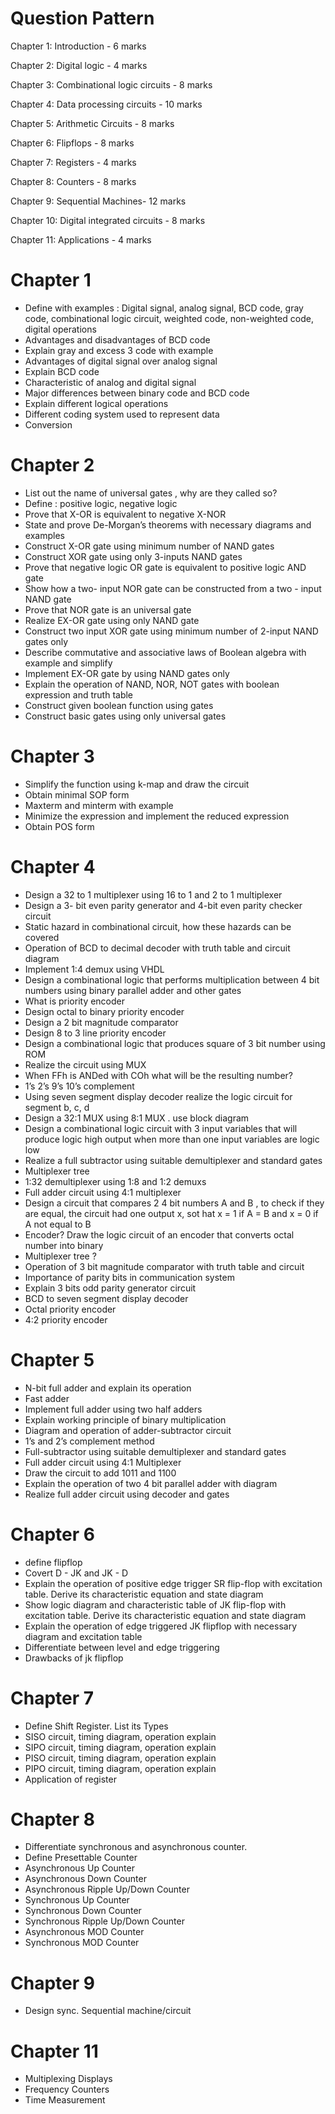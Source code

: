 # Question Pattern
Chapter 1: Introduction - 6 marks

Chapter 2: Digital logic - 4 marks

Chapter 3: Combinational logic circuits - 8 marks

Chapter 4: Data processing circuits - 10 marks

Chapter 5: Arithmetic Circuits - 8 marks

Chapter 6: Flipflops - 8 marks

Chapter 7: Registers - 4 marks

Chapter 8: Counters - 8 marks

Chapter 9: Sequential Machines- 12 marks

Chapter 10: Digital integrated circuits - 8 marks

Chapter 11: Applications - 4 marks



# Chapter 1 
* Define with examples : Digital signal, analog signal, BCD code, gray code, combinational logic circuit, weighted code, non-weighted code, digital operations
* Advantages and disadvantages of BCD code
* Explain gray and excess 3 code with example
* Advantages of digital signal over analog signal
* Explain BCD code
* Characteristic of analog and digital signal 
* Major differences between binary code and BCD code
* Explain different logical operations
* Different coding system used to represent data
* Conversion 


# Chapter 2
* List out the name of universal gates , why are they called so?
* Define : positive logic, negative logic
* Prove that X-OR is equivalent to negative X-NOR
* State and prove De-Morgan’s theorems with necessary diagrams and examples
* Construct X-OR gate using minimum number of NAND gates
* Construct XOR gate using only 3-inputs NAND gates
* Prove that negative logic OR gate is equivalent to positive logic AND gate
* Show how a two- input NOR gate can be constructed from a two - input NAND gate
* Prove that NOR gate is an universal gate
* Realize EX-OR gate using only NAND gate
* Construct two input XOR gate using minimum number of 2-input NAND gates only
* Describe commutative and associative laws of Boolean algebra with example and simplify 
* Implement  EX-OR gate by using NAND gates only
* Explain the operation of NAND, NOR, NOT gates with boolean expression and truth table
* Construct given boolean function using gates
* Construct basic gates using only universal gates

# Chapter 3
* Simplify the function using k-map and draw the circuit
* Obtain minimal SOP form
* Maxterm and minterm with example
* Minimize the expression and implement the reduced expression 
* Obtain POS form

# Chapter 4
* Design a 32 to 1 multiplexer using 16 to 1 and 2 to 1 multiplexer 
* Design a 3- bit even parity generator and 4-bit even parity checker circuit
* Static hazard in combinational circuit, how these hazards can be covered
* Operation of BCD to decimal decoder with truth table and circuit diagram
* Implement 1:4 demux using VHDL
* Design a combinational logic that performs multiplication between 4 bit numbers using binary parallel adder and other gates
* What is priority encoder
* Design octal to binary priority encoder
* Design a 2 bit magnitude comparator
* Design 8 to 3 line priority encoder
* Design a combinational logic that produces square of 3 bit number using ROM
* Realize the circuit using MUX
* When FFh is ANDed with COh what will be the resulting number?
* 1’s 2’s 9’s 10’s complement 
* Using seven segment display decoder realize the logic circuit for segment b, c, d
* Design a 32:1 MUX using 8:1 MUX . use block diagram
* Design a combinational logic circuit with 3 input variables that will produce logic high output when more than one input variables are logic low
* Realize a full subtractor using suitable demultiplexer and standard gates
* Multiplexer tree
* 1:32 demultiplexer using 1:8 and 1:2 demuxs
* Full adder circuit using 4:1 multiplexer
* Design a circuit that compares 2 4 bit numbers A and B , to check if they are equal, the circuit had one output x, sot hat x = 1 if A = B and x = 0 if A not equal to B
* Encoder? Draw the logic circuit of an encoder that converts octal number into binary
* Multiplexer tree ?
* Operation of 3 bit magnitude comparator with truth table and circuit
* Importance of parity bits in communication system
* Explain 3 bits odd parity generator circuit
* BCD to seven segment display decoder
* Octal priority encoder
* 4:2 priority encoder


# Chapter 5
* N-bit full adder and explain its operation 
* Fast adder
* Implement full adder using two half adders
* Explain working principle of binary multiplication
* Diagram and operation of adder-subtractor circuit
* 1’s and 2’s complement method
* Full-subtractor using suitable demultiplexer and standard gates
* Full adder circuit using 4:1 Multiplexer
* Draw the circuit to add 1011 and 1100
* Explain the operation of two 4 bit parallel adder with diagram
* Realize full adder circuit using decoder and gates


# Chapter 6
* define flipflop
* Covert D - JK and JK - D
* Explain the operation of positive edge trigger SR flip-flop with excitation table. Derive its characteristic equation and state diagram
* Show logic diagram and characteristic table of JK flip-flop with excitation table. Derive its characteristic equation and state diagram
* Explain the operation of edge triggered JK flipflop with necessary  diagram and excitation table
* Differentiate between level and edge triggering
* Drawbacks of jk flipflop
# Chapter 7 
* Define Shift Register. List its Types
* SISO circuit, timing diagram, operation explain
* SIPO circuit, timing diagram, operation explain
* PISO circuit, timing diagram, operation explain
* PIPO circuit, timing diagram, operation explain
* Application of register


# Chapter 8
* Differentiate synchronous and asynchronous counter.
* Define Presettable Counter
* Asynchronous Up Counter
* Asynchronous Down Counter
* Asynchronous  Ripple Up/Down Counter
* Synchronous Up Counter
* Synchronous Down Counter
* Synchronous Ripple Up/Down Counter
* Asynchronous MOD Counter
* Synchronous MOD Counter


# Chapter 9
* Design sync. Sequential machine/circuit

# Chapter 11
* Multiplexing Displays 
* Frequency Counters 
* Time Measurement 